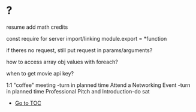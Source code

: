 # ?

resume add math credits

const require for server import/linking
module.export = *function

if theres no request, still put request in params/arguments?

how to access array obj values with foreach?

when to get movie api key?

1:1 "coffee" meeting -turn in planned time
Attend a Networking Event -turn in planned time
Professional Pitch and Introduction-do sat

- [Go to TOC](README.md)
